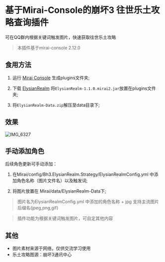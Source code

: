 # 基于Mirai-Console的崩坏3 往世乐土攻略查询插件

可在QQ群内根据关键词触发图片，快速获取往世乐土攻略

> 本插件基于mirai-console 2.12.0

## 食用方法

1. 运行 [Mirai Console](https://github.com/mamoe/mirai) 生成plugins文件夹;

2. 下载 [ElysianRealm](https://github.com/MskTim/Bh3-ElysianRealm-Strategy/releases) 将`ElysianRealm-1.1.0.mirai2.jar`放置在plugins文件夹;

3. 将`ElysianRealm-Data.zip`解压至data目录下;

## 效果

![IMG_6327](https://user-images.githubusercontent.com/87525977/187026836-b4310fe8-b213-4249-91f3-e0864f8c4d84.PNG)


## 手动添加角色

后续角色更新可手动添加：
1. 在Mirai/config/Bh3.ElysianRealm.Strategy/ElysianRealmConfig.yml 中添加角色名称（图片文件名）以及触发词;

2. 将图片放置在 Mirai/data/ElysianRealm-Data下;

> 图片名为ElysianRealmConfig.yml 中添加的角色名称 + jpg 
> 支持主流图片后缀名(jpeg,png,gif)

> 插件功能为根据关键词触发图片，可自定其他内容

## 其他
- 图片素材来源于网络，仅供交流学习使用
- 乐土攻略图源：崩坏3通讯中心
